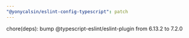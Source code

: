 ```yaml
---
"@yonycalsin/eslint-config-typescript": patch
---
```


chore(deps): bump @typescript-eslint/eslint-plugin from 6.13.2 to 7.2.0
